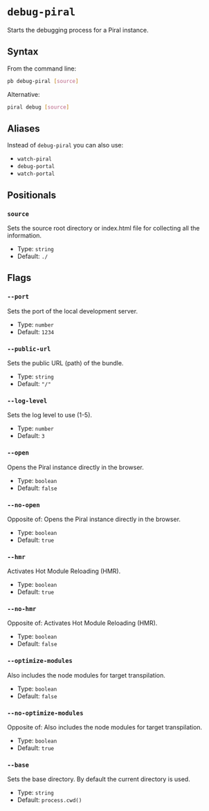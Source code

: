 # `debug-piral`

Starts the debugging process for a Piral instance.

## Syntax

From the command line:

```sh
pb debug-piral [source]
```

Alternative:

```sh
piral debug [source]
```

## Aliases

Instead of `debug-piral` you can also use:

- `watch-piral`
- `debug-portal`
- `watch-portal`

## Positionals

### `source`

Sets the source root directory or index.html file for collecting all the information.

- Type: `string`
- Default: `./`

## Flags

### `--port`

Sets the port of the local development server.

- Type: `number`
- Default: `1234`

### `--public-url`

Sets the public URL (path) of the bundle.

- Type: `string`
- Default: `"/"`

### `--log-level`

Sets the log level to use (1-5).

- Type: `number`
- Default: `3`

### `--open`

Opens the Piral instance directly in the browser.

- Type: `boolean`
- Default: `false`

### `--no-open`

Opposite of:
Opens the Piral instance directly in the browser.

- Type: `boolean`
- Default: `true`

### `--hmr`

Activates Hot Module Reloading (HMR).

- Type: `boolean`
- Default: `true`

### `--no-hmr`

Opposite of:
Activates Hot Module Reloading (HMR).

- Type: `boolean`
- Default: `false`

### `--optimize-modules`

Also includes the node modules for target transpilation.

- Type: `boolean`
- Default: `false`

### `--no-optimize-modules`

Opposite of:
Also includes the node modules for target transpilation.

- Type: `boolean`
- Default: `true`

### `--base`

Sets the base directory. By default the current directory is used.

- Type: `string`
- Default: `process.cwd()`
